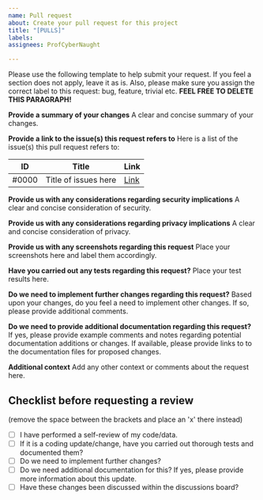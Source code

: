 ```yaml
---
name: Pull request
about: Create your pull request for this project
title: "[PULLS]"
labels: 
assignees: ProfCyberNaught

---
```


Please use the following template to help submit your request. If you feel a section does not apply, leave it as is. Also, please make sure you assign the correct label to this request: bug, feature, trivial etc. **FEEL FREE TO DELETE THIS PARAGRAPH!**

**Provide a summary of your changes**
A clear and concise summary of your changes.

**Provide a link to the issue(s) this request refers to**
Here is a list of the issue(s) this pull request refers to:

| ID | Title | Link |
| --- | --- | --- |
#0000| Title of issues here | [Link](#)|

**Provide us with any considerations regarding security implications**
A clear and concise consideration of security.

**Provide us with any considerations regarding privacy implications**
A clear and concise consideration of privacy.

**Provide us with any screenshots regarding this request**
Place your screenshots here and label them accordingly.

**Have you carried out any tests regarding this request?**
Place your test results here.

**Do we need to implement further changes regarding this request?**
Based upon your changes, do you feel a need to implement other changes. If so, please provide additional comments.

**Do we need to provide additional documentation regarding this request?**
If yes, please provide example comments and notes regarding potential documentation additions or changes. If available, please provide links to to the documentation files for proposed changes.

**Additional context**
Add any other context or comments about the request here.

## Checklist before requesting a review
(remove the space between the brackets and place an 'x' there instead)

- [ ] I have performed a self-review of my code/data.
- [ ] If it is a coding update/change, have you carried out thorough tests and documented them?
- [ ] Do we need to implement further changes?
- [ ] Do we need additional documentation for this? If yes, please provide more information about this update.
- [ ] Have these changes been discussed within the discussions board?
